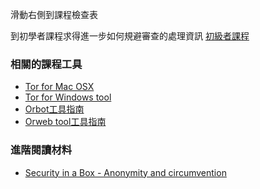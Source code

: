 [Title]: # (現在怎樣?)
[Difficulty]: # (進階)
[Order]: # (3)

滑動右側到課程檢查表

到初學者課程求得進一步如何規避審查的處理資訊
[初級者課程](umbrella://lesson/the-internet/0)

### 相關的課程工具 
* [Tor for Mac OSX](umbrella://lesson/tor-for-mac-os-x) 
* [Tor for Windows tool](umbrella://lesson/tor-for-windows)
* [Orbot工具指南 ](umbrella://lesson/orbot-\u0026-orweb)
* [Orweb tool工具指南](umbrella://lesson/orbot-\u0026-orweb)

### 進階閱讀材料
* [Security in a Box - Anonymity and circumvention](https://securityinabox.org/en/guide/anonymity-and-circumvention)